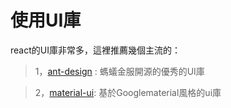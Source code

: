 # 使用UI庫

react的UI庫非常多，這裡推薦幾個主流的： 

> 1，[ant-design](https://github.com/ant-design/ant-design) : 螞蟻金服開源的優秀的UI庫  

> 2，[material-ui](https://github.com/mui-org/material-ui): 基於Googlematerial風格的ui庫